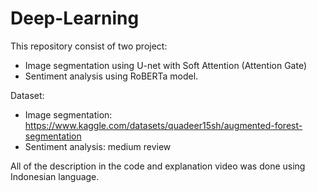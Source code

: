 # Deep-Learning

This repository consist of two project:
- Image segmentation using U-net with Soft Attention (Attention Gate)
- Sentiment analysis using RoBERTa model.

Dataset:
- Image segmentation: https://www.kaggle.com/datasets/quadeer15sh/augmented-forest-segmentation
- Sentiment analysis: medium review

All of the description in the code and explanation video was done using Indonesian language.
